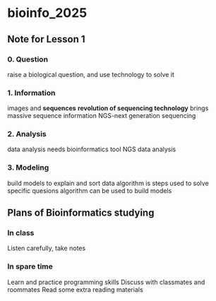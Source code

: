 # bioinfo_2025
## Note for Lesson 1
### 0. Question
raise a biological question, and use technology to solve it 
### 1. Information
images and **sequences**
**revolution of sequencing technology** brings massive sequence information
NGS-next generation sequencing
### 2. Analysis
data analysis needs bioinformatics tool
NGS data analysis
### 3. Modeling
build models to explain and sort data
algorithm is steps used to solve specific quesions
algorithm can be used to build models
## Plans of Bioinformatics studying
### In class
Listen carefully, take notes 
### In spare time 
Learn and practice programming skills
Discuss with classmates and roommates 
Read some extra reading materials